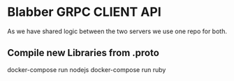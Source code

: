 # Blabber GRPC CLIENT API

As we have shared logic between the two servers we use one repo for both.

## Compile new Libraries from .proto

docker-compose run nodejs
docker-compose run ruby
